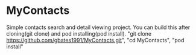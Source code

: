 # MyContacts
Simple contacts search and detail viewing project. 
You can build this after cloning(git clone) and pod installing(pod install). 
"git clone https://github.com/gbates1991/MyContacts.git", 
"cd MyContacts", 
"pod install"
